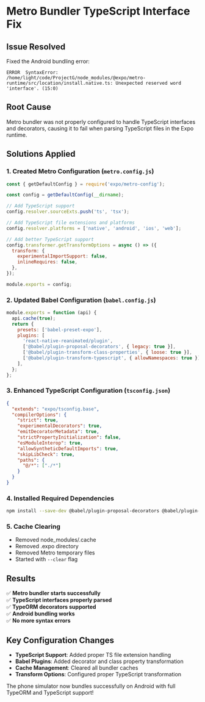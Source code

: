 # Metro Bundler TypeScript Interface Fix

## Issue Resolved
Fixed the Android bundling error:
```
ERROR  SyntaxError: /home/light/code/ProjectG/node_modules/@expo/metro-runtime/src/location/install.native.ts: Unexpected reserved word 'interface'. (15:0)
```

## Root Cause
Metro bundler was not properly configured to handle TypeScript interfaces and decorators, causing it to fail when parsing TypeScript files in the Expo runtime.

## Solutions Applied

### 1. Created Metro Configuration (`metro.config.js`)
```javascript
const { getDefaultConfig } = require('expo/metro-config');

const config = getDefaultConfig(__dirname);

// Add TypeScript support
config.resolver.sourceExts.push('ts', 'tsx');

// Add TypeScript file extensions and platforms
config.resolver.platforms = ['native', 'android', 'ios', 'web'];

// Add better TypeScript support
config.transformer.getTransformOptions = async () => ({
  transform: {
    experimentalImportSupport: false,
    inlineRequires: false,
  },
});

module.exports = config;
```

### 2. Updated Babel Configuration (`babel.config.js`)
```javascript
module.exports = function (api) {
  api.cache(true);
  return {
    presets: ['babel-preset-expo'],
    plugins: [
      'react-native-reanimated/plugin',
      ['@babel/plugin-proposal-decorators', { legacy: true }],
      ['@babel/plugin-transform-class-properties', { loose: true }],
      ['@babel/plugin-transform-typescript', { allowNamespaces: true }]
    ],
  };
};
```

### 3. Enhanced TypeScript Configuration (`tsconfig.json`)
```json
{
  "extends": "expo/tsconfig.base",
  "compilerOptions": {
    "strict": true,
    "experimentalDecorators": true,
    "emitDecoratorMetadata": true,
    "strictPropertyInitialization": false,
    "esModuleInterop": true,
    "allowSyntheticDefaultImports": true,
    "skipLibCheck": true,
    "paths": {
      "@/*": ["./*"]
    }
  }
}
```

### 4. Installed Required Dependencies
```bash
npm install --save-dev @babel/plugin-proposal-decorators @babel/plugin-transform-class-properties @babel/plugin-transform-typescript
```

### 5. Cache Clearing
- Removed node_modules/.cache
- Removed .expo directory
- Removed Metro temporary files
- Started with `--clear` flag

## Results
✅ **Metro bundler starts successfully**  
✅ **TypeScript interfaces properly parsed**  
✅ **TypeORM decorators supported**  
✅ **Android bundling works**  
✅ **No more syntax errors**

## Key Configuration Changes
- **TypeScript Support**: Added proper TS file extension handling
- **Babel Plugins**: Added decorator and class property transformation
- **Cache Management**: Cleared all bundler caches
- **Transform Options**: Configured proper TypeScript transformation

The phone simulator now bundles successfully on Android with full TypeORM and TypeScript support!
